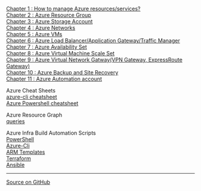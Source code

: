 
[Chapter 1 : How to manage Azure resources/services?](azure-management-tools-authentication.md)  
[Chapter 2 : Azure Resource Group](azure-rg.md)  
[Chapter 3 : Azure Storage Account](azure-storage-account.md)  
[Chapter 4 : Azure Networks](azure-networks/index.md)  
[Chapter 5 : Azure VMs](azure-vms.md)  
[Chapter 6 : Azure Load Balancer/Application Gateway/Traffic Manager](azure-lb-ag-tm/index.md)    
[Chapter 7 : Azure Availability Set](azure-avail-set.md)  
[Chapter 8 : Azure Virtual Machine Scale Set](azure-vmss.md)  
[Chapter 9 : Azure Virtual Network Gatway(VPN Gateway, ExpressRoute Gateway)](azure-virtual-network-gateway/index.md)  
[Chapter 10 : Azure Backup and Site Recovery](azure-backup-site-recovery/index.md)  
[Chapter 11 : Azure Automation account](azure-automation-account.md)   

Azure Cheat Sheets  
[azure-cli cheatsheet](azure-cli-cheatsheet.md)  
[Azure Powershell cheatsheet](azure-powershell-cheatsheet.md)  

Azure Resource Graph  
[queries](azure-resource-graph/queries.md)  

Azure Infra Build Automation Scripts   
[PowerShell](https://github.com/hclpandv/azure-infra-build-automation/tree/dev/azure-powershell)    
[Azure-Cli](https://github.com/hclpandv/azure-infra-build-automation/tree/dev/azure-cli)  
[ARM Templates](https://github.com/hclpandv/azure-infra-build-automation/tree/dev/arm-templates)  
[Terraform](https://github.com/hclpandv/azure-infra-build-automation/tree/dev/terraform)  
[Ansible](https://github.com/hclpandv/azure-infra-build-automation/tree/dev/ansible)  
  
  
  
  
---
[Source on GitHub](https://github.com/hclpandv/azure-cloud-training-material)  


